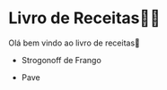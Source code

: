 # Livro de Receitas:man_cook:

Olá bem vindo ao livro de receitas:wave:

- Strogonoff de Frango

- Pave

  

